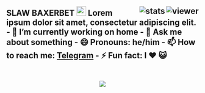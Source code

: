 ## SLAW BAXERBET <img src="https://media.giphy.com/media/hvRJCLFzcasrR4ia7z/giphy.gif" width="25px"> <img align="right" src="https://komarev.com/ghpvc/?username=jovanzers&style=flat&color=d83a7c" alt="viewer" /> <img align="right" src="https://github-readme-stats.vercel.app/api?username=jovanzers&show_icons=true&theme=radical&include_all_commits=true&count_private=true" alt="stats" /> Lorem ipsum dolor sit amet, consectetur adipiscing elit. - 🔭 I’m currently working on home - 💬 Ask me about something - 😄 Pronouns: he/him - 📫 How to reach me: [Telegram](t.me/Robot1616) - ⚡ Fun fact: I ❤️ 😺 <br>&nbsp; <p align="center"> <a href="https://github.com/anuraghazra/github-readme-stats"> <img src="https://github-readme-stats.vercel.app/api/top-langs/?username=jovanzers&layout=compact&theme=radical&card_width=800" /> </a> <!-- <a href="https://github.com/jovanzers"> <img height="180em" src="https://github-readme-stats.vercel.app/api?username=jovanzers&show_icons=true&theme=radical&include_all_commits=true&count_private=true" /> <img height="180em" src="https://github-readme-stats.vercel.app/api/top-langs/?username=jovanzers&layout=compact&theme=radical" /> </a> --> </p>
